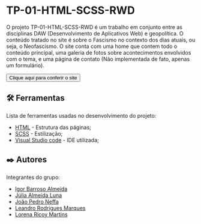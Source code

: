 # TP-01-HTML-SCSS-RWD

O projeto TP-01-HTML-SCSS-RWD é um trabalho em conjunto entre as disciplinas DAW (Desenvolvimento de Aplicativos Web) e geopolítica. O conteúdo tratado no site é sobre o Fascismo no contexto dos dias atuais, ou seja, o Neofascismo. O site conta com uma home que contem todo o conteúdo principal, uma galeria de fotos sobre acontecimentos envolvidos com o tema, e uma página de contato (Não implementada de fato, apenas um formulário). 

<a href="https://igorbarrosoalmeida.github.io/TP-01-HTML-SCSS-RWD/"><button>Clique aqui para conferir o site</button></a>

## 🛠️ Ferramentas

Lista de ferramentas usadas no desenvolvimento do projeto:

* [HTML](https://developer.mozilla.org/en-US/docs/Web/HTML) - Estrutura das páginas;
* [SCSS](https://sass-lang.com/documentation/) - Estilização;
* [Visual Studio code](https://code.visualstudio.com/docs) - IDE utilizada;

## ✒️ Autores

Integrantes do grupo:

* [Igor Barroso Almeida](https://github.com/IgorBarrosoAlmeida)
* [Júlia Almeida Luna](https://github.com/Julialunna)
* [João Pedro Neffa](https://github.com/neffahr)
* [Leandro Rodrigues Marques](https://github.com/leandro-rodrigueds)
* [Lorena Ricoy Martins](https://github.com/lorenaricoy)
